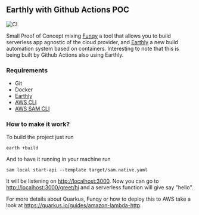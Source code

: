 ## Earthly with Github Actions POC 
![CI](https://github.com/JosemyDuarte/eartly-quarkus-poc/workflows/CI/badge.svg)

Small Proof of Concept mixing [Funqy](https://quarkus.io/guides/amazon-lambda-http) a tool that allows you to build serverless app agnostic of the cloud provider, and [Earthly](https://www.earthly.dev/) a new build automation system based on containers. Interesting to note that this is being built by Github Actions also using Earthly.

### Requirements

* Git
* Docker
* [Earthly](https://www.earthly.dev/)
* [AWS CLI](https://docs.aws.amazon.com/cli/latest/userguide/cli-chap-install.html)
* [AWS SAM CLI](https://docs.aws.amazon.com/serverless-application-model/latest/developerguide/serverless-sam-cli-install.html)

### How to make it work?

To build the project just run

```shell script
earth +build
````

And to have it running in your machine run

```shell script
sam local start-api --template target/sam.native.yaml
```

It will be listening on [http://localhost:3000](). Now you can go to [http://localhost:3000/greet/hi]() and a serverless function will give say "hello".

For more details about Quarkus, Funqy or how to deploy this to AWS take a look at https://quarkus.io/guides/amazon-lambda-http.